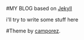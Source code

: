 #MY BLOG
based on [Jekyll](http://jekyllrb.com/)

i'll try to write some stuff here

#Theme by [camporez](http://camporez.com/).
